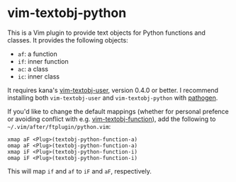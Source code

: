 # vim-textobj-python

This is a Vim plugin to provide text objects for Python functions and classes.  It provides the following objects:

- `af`: a function
- `if`: inner function
- `ac`: a class
- `ic`: inner class

It requires kana's [vim-textobj-user](https://github.com/kana/vim-textobj-user), version 0.4.0 or better. I recommend installing both `vim-textobj-user` and `vim-textobj-python` with [pathogen](https://github.com/tpope/vim-pathogen).

If you'd like to change the default mappings (whether for personal prefence or avoiding conflict with e.g. [vim-textobj-function](https://github.com/kana/vim-textobj-function)), add the following to `~/.vim/after/ftplugin/python.vim`:

    xmap aF <Plug>(textobj-python-function-a)
    omap aF <Plug>(textobj-python-function-a)
    xmap iF <Plug>(textobj-python-function-i)
    omap iF <Plug>(textobj-python-function-i)

This will map `if` and `af` to `iF` and `aF`, respectively.
